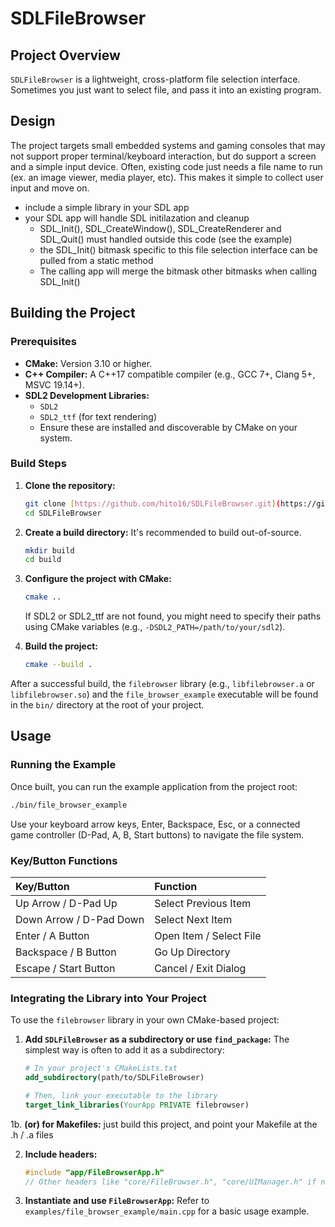 # SDLFileBrowser 


## Project Overview

`SDLFileBrowser` is a lightweight, cross-platform file selection interface.  Sometimes you just want to select file, and pass it into an existing program.

## Design
The project targets small embedded systems and gaming consoles that may not support proper terminal/keyboard interaction, but do support a screen and a simple input device.  Often, existing code just needs a file name to run (ex. an image viewer, media player, etc).  This makes it simple to collect user input and move on.
* include a simple library in your SDL app
* your SDL app will handle SDL initilazation and cleanup
   * SDL_Init(), SDL_CreateWindow(), SDL_CreateRenderer and SDL_Quit() must handled outside this code (see the example)
   * the SDL_Init() bitmask specific to this file selection interface can be pulled from a static method
   * The calling app will merge the bitmask other bitmasks when calling SDL_Init()


## Building the Project

### Prerequisites

* **CMake:** Version 3.10 or higher.
* **C++ Compiler:** A C++17 compatible compiler (e.g., GCC 7+, Clang 5+, MSVC 19.14+).
* **SDL2 Development Libraries:**
    * `SDL2`
    * `SDL2_ttf` (for text rendering)
    * Ensure these are installed and discoverable by CMake on your system.

### Build Steps

1.  **Clone the repository:**
    ```bash
    git clone [https://github.com/hito16/SDLFileBrowser.git](https://github.com/hito16/SDLFileBrowser.git)
    cd SDLFileBrowser
    ```

2.  **Create a build directory:**
    It's recommended to build out-of-source.
    ```bash
    mkdir build
    cd build
    ```

3.  **Configure the project with CMake:**
    ```bash
    cmake ..
    ```
    If SDL2 or SDL2_ttf are not found, you might need to specify their paths using CMake variables (e.g., `-DSDL2_PATH=/path/to/your/sdl2`).

4.  **Build the project:**
    ```bash
    cmake --build .
    ```

After a successful build, the `filebrowser` library (e.g., `libfilebrowser.a` or `libfilebrowser.so`) and the `file_browser_example` executable will be found in the `bin/` directory at the root of your project.

## Usage

### Running the Example

Once built, you can run the example application from the project root:

```bash
./bin/file_browser_example
```
Use your keyboard arrow keys, Enter, Backspace, Esc, or a connected game controller (D-Pad, A, B, Start buttons) to navigate the file system.

### Key/Button Functions

| Key/Button        | Function               |
| :---------------- | :--------------------- |
| Up Arrow / D-Pad Up | Select Previous Item   |
| Down Arrow / D-Pad Down | Select Next Item       |
| Enter / A Button  | Open Item / Select File |
| Backspace / B Button | Go Up Directory        |
| Escape / Start Button | Cancel / Exit Dialog   |

### Integrating the Library into Your Project

To use the `filebrowser` library in your own CMake-based project:

1.  **Add `SDLFileBrowser` as a subdirectory or use `find_package`:**
    The simplest way is often to add it as a subdirectory:
    ```cmake
    # In your project's CMakeLists.txt
    add_subdirectory(path/to/SDLFileBrowser)

    # Then, link your executable to the library
    target_link_libraries(YourApp PRIVATE filebrowser)
    ```

1b. **(or) for Makefiles:**
    just build this project, and point your Makefile at the .h / .a files

2.  **Include headers:**
    ```cpp
    #include "app/FileBrowserApp.h"
    // Other headers like "core/FileBrowser.h", "core/UIManager.h" if needed
    ```
3.  **Instantiate and use `FileBrowserApp`:**
    Refer to `examples/file_browser_example/main.cpp` for a basic usage example.
